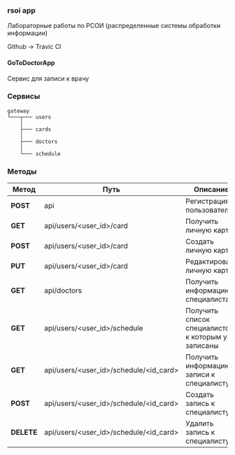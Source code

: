 ### rsoi app

Лабораторные работы по РСОИ (распределенные системы обработки информации)

Github -> Travic CI

#### GoToDoctorApp

Сервис для записи к врачу

### **Cервисы**

```
gateway
└───┬─── users
    │
    ├─── cards
    │
    ├─── doctors
    │
    └─── schedule
```


### **Методы**

| **Метод** | **Путь**                                                  | **Описание**                                          |
|----------------------|--------------------------------------|-------------------------------------------------------|
| **POST** | api                                               | Регистрация пользователя                             |
| **GET** | api/users/<user_id>/card                                 | Получить личную карту   |
| **POST**  | api/users/<user_id>/card                               | Создать личную карту   |
| **PUT** | api/users/<user_id>/card                                | Редактировать личную карту   |
| **GET** | api/doctors                                        | Получить информацию о специалистах        |
| **GET** | api/users/<user_id>/schedule                             | Получить список специалистов, к которым уже записаны           |
| **GET** | api/users/<user_id>/schedule/<id_card>                  | Получить информацию о записи к специалисту |
| **POST** | api/users/<user_id>/schedule/<id_card>                 | Создать запись к специалисту                          |
| **DELETE** | api/users/<user_id>/schedule/<id_card>               | Удалить запись к специалисту                        |
